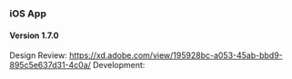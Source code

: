 ### iOS App

#### Version 1.7.0

Design Review: https://xd.adobe.com/view/195928bc-a053-45ab-bbd9-895c5e637d31-4c0a/
Development: 
